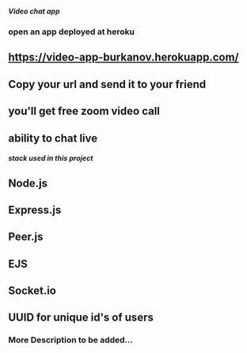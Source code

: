 ##### Video chat app
### open an app deployed at heroku
## https://video-app-burkanov.herokuapp.com/
## Copy your url and send it to your friend
## you'll get free zoom video call 
## ability to chat live 

##### stack used in this project
## Node.js
## Express.js
## Peer.js
## EJS
## Socket.io
## UUID for unique id's of users

### More Description to be added... 
